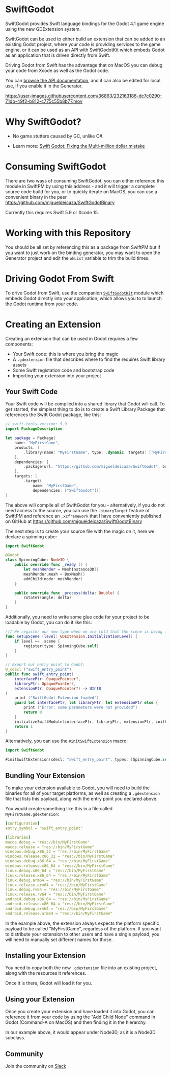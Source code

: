 # SwiftGodot

SwiftGodot provides Swift language bindings for the Godot 4.1 game
engine using the new GDExtension system.

SwiftGodot can be used to either build an extension that can be added
to an existing Godot project, where your code is providing services
to the game engine, or it can be used as an API with SwiftGodotKit
which embeds Godot as an application that is driven directly from
Swift.

Driving Godot from Swift has the advantage that on MacOS you can
debug your code from Xcode as well as the Godot code.

You can [browse the API
documentation](https://migueldeicaza.github.io/SwiftGodotDocs/documentation/swiftgodot/),
and it can also be edited for local use, if you enable it in the
Generator.

https://user-images.githubusercontent.com/36863/232163186-dc7c0290-71db-49f2-b812-c775c55b8b77.mov

# Why SwiftGodot?

* No game stutters caused by GC, unlike C#.

* Learn more: [Swift Godot: Fixing the Multi-million dollar mistake](https://www.youtube.com/watch?v=tzt36EGKEZo)

# Consuming SwiftGodot

There are two ways of consuming SwiftGodot, you can either reference
this module in SwiftPM by using this address - and it will trigger a
complete source code build for you, or to quickly iterate on MacOS,
you can use a convenient binary in the peer
https://github.com/migueldeicaza/SwiftGodotBinary

Currently this requires Swift 5.9 or Xcode 15.

# Working with this Repository

You should be all set by referencing this as a package from SwiftPM
but if you want to just work on the binding generator, you may want
to open the Generator project and edit the `okList` variable
to trim the build times.

# Driving Godot From Swift

To drive Godot from Swift, use the companion [`SwiftGodotKit`](https://github.com/migueldeicaza/SwiftGodotKit) 
module which embeds Godot directly into your application, which 
allows you to to launch the Godot runtime from your code.


# Creating an Extension

Creating an extension that can be used in Godot requires a few 
components:

* Your Swift code: this is where you bring the magic
* A `.gdextension` file that describes where to find the requires
  Swift library assets
* Some Swift registation code and bootstrap code
* Importing your extension into your project

## Your Swift Code

Your Swift code will be compiled into a shared library that Godot
will call.   To get started, the simplest thing to do is to 
create a Swift Library Package that references the Swift Godot 
package, like this:

```swift
// swift-tools-version: 5.9
import PackageDescription

let package = Package(
    name: "MyFirstGame",
    products: [
        .library(name: "MyFirstGame", type: .dynamic, targets: ["MyFirstGame"]),
    ],
    dependencies: [
        .package(url: "https://github.com/migueldeicaza/SwiftGodot", branch: "main")
    ],
    targets: [
        .target(
            name: "MyFirstGame",
            dependencies: ["SwiftGodot"])]
)
```

The above will compile all of SwiftGodot for you - alternatively, if
you do not need access to the source, you can use the `.binaryTarget`
feature of SwiftPM and reference an `.xcframework` that I have
conveniently published on GitHub at
https://github.com/migueldeicaza/SwiftGodotBinary

The next step is to create your source file with the magic on it,
here we declare a spinning cube:

```swift
import SwiftGodot

@Godot
class SpinningCube: Node3D {
    public override func _ready () {
        let meshRender = MeshInstance3D()
        meshRender.mesh = BoxMesh()
        addChild(node: meshRender)
    }

    public override func _process(delta: Double) {
        rotateY(angle: delta)
    }
}
```

Additionally, you need to write some glue code for your 
project to be loadable by Godot, you can do it like this:

```swift
/// We register our new type when we are told that the scene is being loaded
func setupScene (level: GDExtension.InitializationLevel) {
    if level == .scene {
        register(type: SpinningCube.self)
    }
}

// Export our entry point to Godot:
@_cdecl ("swift_entry_point")
public func swift_entry_point(
    interfacePtr: OpaquePointer?,
    libraryPtr: OpaquePointer?,
    extensionPtr: OpaquePointer?) -> UInt8
{
    print ("SwiftGodot Extension loaded")
    guard let interfacePtr, let libraryPtr, let extensionPtr else {
        print ("Error: some parameters were not provided")
        return 0
    }
    initializeSwiftModule(interfacePtr, libraryPtr, extensionPtr, initHook: setupScene, deInitHook: { x in })
    return 1
}
```

Alternatively, you can use the `#initSwiftExtension` macro:

```swift
import SwiftGodot

#initSwiftExtension(cdecl: "swift_entry_point", types: [SpinningCube.self])
```

## Bundling Your Extension

To make your extension available to Godot, you will need to 
build the binaries for all of your target platforms, as well
as creating a `.gdextension` file that lists this payload, 
along with the entry point you declared above.

You would create something like this in a file called
`MyFirstGame.gdextension`:

```yml
[configuration]
entry_symbol = "swift_entry_point"

[libraries]
macos.debug = "res://bin/MyFirstGame"
macos.release = "res://bin/MyFirstGame"
windows.debug.x86_32 = "res://bin/MyFirstGame"
windows.release.x86_32 = "res://bin/MyFirstGame"
windows.debug.x86_64 = "res://bin/MyFirstGame"
windows.release.x86_64 = "res://bin/MyFirstGame"
linux.debug.x86_64 = "res://bin/MyFirstGame"
linux.release.x86_64 = "res://bin/MyFirstGame"
linux.debug.arm64 = "res://bin/MyFirstGame"
linux.release.arm64 = "res://bin/MyFirstGame"
linux.debug.rv64 = "res://bin/MyFirstGame"
linux.release.rv64 = "res://bin/MyFirstGame"
android.debug.x86_64 = "res://bin/MyFirstGame"
android.release.x86_64 = "res://bin/MyFirstGame"
android.debug.arm64 = "res://bin/MyFirstGame"
android.release.arm64 = "res://bin/MyFirstGame"
```

In the example above, the extension always expects the 
platform specific payload to be called "MyFirstGame", 
regarless of the platform.   If you want to distribute
your extension to other users and have a single payload,
you will need to manually set different names for those.

## Installing your Extension

You need to copy both the new `.gdextension` file into 
an existing project, along with the resources it references.

Once it is there, Godot will load it for you.

## Using your Extension

Once you create your extension and have loaded it into
Godot, you can reference it from your code by using the
"Add Child Node" command in Godot (Command-A on MacOS)
and then finding it in the hierarchy.

In our example above, it would appear under Node3D, as it
is a Node3D subclass.

## Community

Join the community on [Slack](https://join.slack.com/t/swiftongodot/shared_invite/zt-26brq65x2-t8SLjm_Z6a7FJH17CmHevA)
